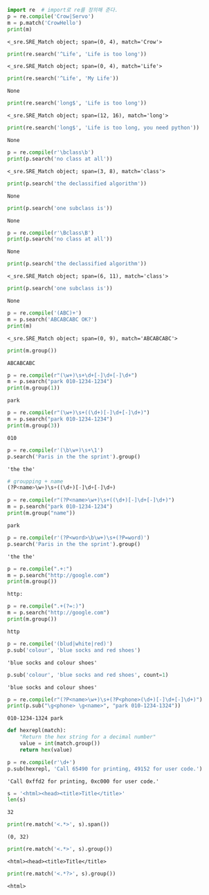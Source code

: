 

```python
import re  # import로 re를 정의해 준다.
p = re.compile('Crow|Servo')
m = p.match('CrowHello')
print(m)
```

    <_sre.SRE_Match object; span=(0, 4), match='Crow'>



```python
print(re.search('^Life', 'Life is too long'))
```

    <_sre.SRE_Match object; span=(0, 4), match='Life'>



```python
print(re.search('^Life', 'My Life'))
```

    None



```python
print(re.search('long$', 'Life is too long'))
```

    <_sre.SRE_Match object; span=(12, 16), match='long'>



```python
print(re.search('long$', 'Life is too long, you need python'))
```

    None



```python
p = re.compile(r'\bclass\b')
print(p.search('no class at all'))
```

    <_sre.SRE_Match object; span=(3, 8), match='class'>



```python
print(p.search('the declassified algorithm'))
```

    None



```python
print(p.search('one subclass is'))
```

    None



```python
p = re.compile(r'\Bclass\B')
print(p.search('no class at all'))
```

    None



```python
print(p.search('the declassified algorithm'))
```

    <_sre.SRE_Match object; span=(6, 11), match='class'>



```python
print(p.search('one subclass is'))
```

    None



```python
p = re.compile('(ABC)+')
m = p.search('ABCABCABC OK?')
print(m)
```

    <_sre.SRE_Match object; span=(0, 9), match='ABCABCABC'>



```python
print(m.group())
```

    ABCABCABC



```python
p = re.compile(r"(\w+)\s+\d+[-]\d+[-]\d+")
m = p.search("park 010-1234-1234")
print(m.group(1))
```

    park



```python
p = re.compile(r"(\w+)\s+((\d+)[-]\d+[-]\d+)")
m = p.search("park 010-1234-1234")
print(m.group(3))
```

    010



```python
p = re.compile(r'(\b\w+)\s+\1')
p.search('Paris in the the sprint').group()
```




    'the the'




```python
# groupping + name
(?P<name>\w+)\s+((\d+)[-]\d+[-]\d+)
```


```python
p = re.compile(r"(?P<name>\w+)\s+((\d+)[-]\d+[-]\d+)")
m = p.search("park 010-1234-1234")
print(m.group("name"))
```

    park



```python
p = re.compile(r'(?P<word>\b\w+)\s+(?P=word)')
p.search('Paris in the the sprint').group()
```




    'the the'




```python
p = re.compile(".+:")
m = p.search("http://google.com")
print(m.group())
```

    http:



```python
p = re.compile(".+(?=:)")
m = p.search("http://google.com")
print(m.group())
```

    http



```python
p = re.compile('(blud|white|red)')
p.sub('colour', 'blue socks and red shoes')
```




    'blue socks and colour shoes'




```python
p.sub('colour', 'blue socks and red shoes', count=1)
```




    'blue socks and colour shoes'




```python
p = re.compile(r"(?P<name>\w+)\s+(?P<phone>(\d+)[-]\d+[-]\d+)")
print(p.sub("\g<phone> \g<name>", "park 010-1234-1324"))
```

    010-1234-1324 park



```python
def hexrepl(match):
    "Return the hex string for a decimal number"
    value = int(match.group())
    return hex(value)

p = re.compile(r'\d+')
p.sub(hexrepl, 'Call 65490 for printing, 49152 for user code.')
```




    'Call 0xffd2 for printing, 0xc000 for user code.'




```python
s = '<html><head><title>Title</title>'
len(s)
```




    32




```python
print(re.match('<.*>', s).span())
```

    (0, 32)



```python
print(re.match('<.*>', s).group())
```

    <html><head><title>Title</title>



```python
print(re.match('<.*?>', s).group())
```

    <html>

